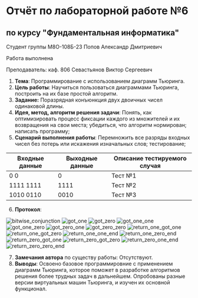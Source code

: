 # Отчёт по лабораторной работе №6
## по курсу "Фундаментальная информатика"

Студент группы М8О-108Б-23 Попов Александр Дмитриевич

Работа выполнена

Преподаватель: каф. 806 Севастьянов Виктор Сергеевич

1. **Тема**: Программирование с использованием диаграмм Тьюринга.
2. **Цель работы**: Научиться пользоваться диаграммами Тьюринга, построить на их базе простой алгоритм.
3. **Задание:** Поразрядная конъюнкция двух двоичных чисел одинаковой длины.
4. **Идея, метод, алгоритм решения задачи**: Понять, как оптимизировать процесс фиксации каждого из множителей и их возвращения на свои места; убедиться, что алгоритм нормирован; написать программу; 
5. **Сценарий выполнения работы**: Перемножить все разряды входных чисел без потерь или искажения изначальных слов; тестирование;

| Входные данные | Выходные данные                        | Описание тестируемого случая                    |
|----------------|----------------------------------------|-------------------------------------------------|
| 0 0            | 0                                      | Тест №1                                         |
| 1111 1111      | 1111                                   | Тест №2                                         |
| 1010 0110      | 0010                                   | Тест №3                                         |

6. **Протокол**:

![bitwise_conjunction](https://github.com/aldpopov/year_one/assets/144669135/58b7d4e3-9e06-49b6-b13c-c75d8eefe25e)
![got_one](https://github.com/aldpopov/year_one/assets/144669135/801cc8c9-3f14-4057-9e73-2325f0f844d5)
![got_zero](https://github.com/aldpopov/year_one/assets/144669135/bd0f639c-9839-4bfd-97a2-d191cbf8b46b)
![got_one_one](https://github.com/aldpopov/year_one/assets/144669135/a30066b8-a1f9-4993-ba7a-b94794e43669)
![got_one_zero](https://github.com/aldpopov/year_one/assets/144669135/26d6e3d8-734c-4cdd-8a91-c49a0cc43300)
![got_zero_one](https://github.com/aldpopov/year_one/assets/144669135/bca39fb8-ee5c-4b2f-b99d-7be8589ec095)
![got_zero_zero](https://github.com/aldpopov/year_one/assets/144669135/8ee3030c-067d-409f-bf7b-5e536d25c522)
![return_one_got_one](https://github.com/aldpopov/year_one/assets/144669135/bf7a06cf-f245-46b8-bf17-a9e9d67153b0)
![return_one_got_zero](https://github.com/aldpopov/year_one/assets/144669135/4fc6e4ad-1648-4e2f-b5d8-b765f4adb69c)
![return_one_one_end](https://github.com/aldpopov/year_one/assets/144669135/03e6503b-bcd7-4f26-8366-01dc09501e91)
![return_one_zero_end](https://github.com/aldpopov/year_one/assets/144669135/6f49971a-9eb0-4aed-b34f-fb7153a15aef)
![return_zero_got_one](https://github.com/aldpopov/year_one/assets/144669135/86b9b11c-6a9c-4a31-b27c-ef5a74112b0e)
![return_zero_got_zero](https://github.com/aldpopov/year_one/assets/144669135/7cf2f0c1-3515-4161-b518-b0c46af66330)
![return_zero_one_end](https://github.com/aldpopov/year_one/assets/144669135/9cb6d958-bd50-4f5f-8103-67bb3e5e850b)
![return_zero_zero_end](https://github.com/aldpopov/year_one/assets/144669135/f5241252-5ddc-41da-8590-99c01581389b)

7. **Замечания автора** по существу работы: Отсутствуют.
8. **Выводы**: Освоено базовое программировние с применением диаграмм Тьюринга, которое поможет в разработке алгоритмов решения более трудных задач в дальнейшем. Опробованы разные версии виртуальных машин Тьюринга, и изучен их основной функционал. 
